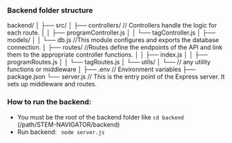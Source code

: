 ### Backend folder structure
backend/
│
├── src/
│   ├── controllers/     // Controllers handle the logic for each route.
│   │   ├── programController.js
│   │   └── tagController.js
│   ├── models/
│   │   └── db.js       //This module configures and exports the database connection.
│   ├── routes/         //Routes define the endpoints of the API and link them to the appropriate controller functions.
│   │   ├── index.js
│   │   ├── programRoutes.js
│   │   └── tagRoutes.js
│   └── utils/
│       └── // any utility functions or middleware
│
├── .env // Environment variables
├── package.json
└── server.js           // This is the entry point of the Express server. It sets up middleware and routes.


### How to run the backend:
- You must be the root of the backend folder like  `cd backend ` (/path/STEM-NAVIGATOR/backend)
- Run backend: ` node server.js`